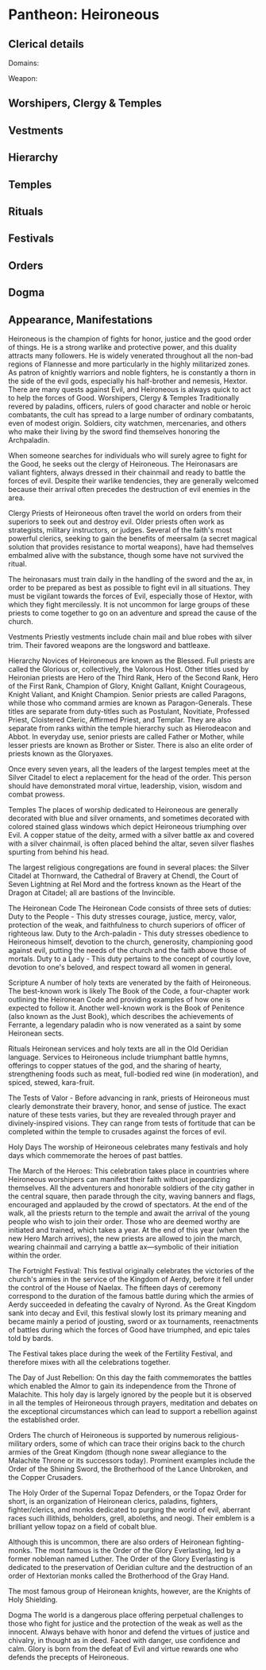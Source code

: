 # Pantheon: Heironeous

## Clerical details
Domains: 

Weapon: 

## Worshipers, Clergy & Temples

## Vestments

## Hierarchy

## Temples

## Rituals

## Festivals

## Orders

## Dogma

## Appearance, Manifestations



Heironeous is the champion of fights for honor, justice and the good order of things. He is a strong warlike and protective power, and this duality attracts many followers. He is widely venerated throughout all the non-bad regions of Flannesse and more particularly in the highly militarized zones. As patron of knightly warriors and noble fighters, he is constantly a thorn in the side of the evil gods, especially his half-brother and nemesis, Hextor. There are many quests against Evil, and Heironeous is always quick to act to help the forces of Good.
Worshipers, Clergy & Temples
Traditionally revered by paladins, officers, rulers of good character and noble or heroic combatants, the cult has spread to a large number of ordinary combatants, even of modest origin. Soldiers, city watchmen, mercenaries, and others who make their living by the sword find themselves honoring the Archpaladin.

When someone searches for individuals who will surely agree to fight for the Good, he seeks out the clergy of Heironeous. The Heironasars are valiant fighters, always dressed in their chainmail and ready to battle the forces of evil. Despite their warlike tendencies, they are generally welcomed because their arrival often precedes the destruction of evil enemies in the area.

Clergy
Priests of Heironeous often travel the world on orders from their superiors to seek out and destroy evil. Older priests often work as strategists, military instructors, or judges. Several of the faith's most powerful clerics, seeking to gain the benefits of meersalm (a secret magical solution that provides resistance to mortal weapons), have had themselves embalmed alive with the substance, though some have not survived the ritual.

The heironasars must train daily in the handling of the sword and the ax, in order to be prepared as best as possible to fight evil in all situations. They must be vigilant towards the forces of Evil, especially those of Hextor, with which they fight mercilessly. It is not uncommon for large groups of these priests to come together to go on an adventure and spread the cause of the church.

Vestments
Priestly vestments include chain mail and blue robes with silver trim. Their favored weapons are the longsword and battleaxe.

Hierarchy
Novices of Heironeous are known as the Blessed. Full priests are called the Glorious or, collectively, the Valorous Host. Other titles used by Heironian priests are Hero of the Third Rank, Hero of the Second Rank, Hero of the First Rank, Champion of Glory, Knight Gallant, Knight Courageous, Knight Valiant, and Knight Champion. Senior priests are called Paragons, while those who command armies are known as Paragon-Generals. These titles are separate from duty-titles such as Postulant, Novitiate, Professed Priest, Cloistered Cleric, Affirmed Priest, and Templar. They are also separate from ranks within the temple hierarchy such as Hierodeacon and Abbot. In everyday use, senior priests are called Father or Mother, while lesser priests are known as Brother or Sister. There is also an elite order of priests known as the Gloryaxes.

Once every seven years, all the leaders of the largest temples meet at the Silver Citadel to elect a replacement for the head of the order. This person should have demonstrated moral virtue, leadership, vision, wisdom and combat prowess.

Temples
The places of worship dedicated to Heironeous are generally decorated with blue and silver ornaments, and sometimes decorated with colored stained glass windows which depict Heironeous triumphing over Evil. A copper statue of the deity, armed with a silver battle ax and covered with a silver chainmail, is often placed behind the altar, seven silver flashes spurting from behind his head.

The largest religious congregations are found in several places: the Silver Citadel at Thornward, the Cathedral of Bravery at Chendl, the Court of Seven Lightning at Rel Mord and the fortress known as the Heart of the Dragon at Citadel; all are bastions of the Invincible.

The Heironean Code
The Heironean Code consists of three sets of duties:
Duty to the People - This duty stresses courage, justice, mercy, valor, protection of the weak, and faithfulness to church superiors of officer of righteous law.
Duty to the Arch-paladin - This duty stresses obedience to Heironeous himself, devotion to the church, generosity, championing good against evil, putting the needs of the church and the faith above those of mortals.
Duty to a Lady - This duty pertains to the concept of courtly love, devotion to one's beloved, and respect toward all women in general.

Scripture
A number of holy texts are venerated by the faith of Heironeous. The best-known work is likely The Book of the Code, a four-chapter work outlining the Heironean Code and providing examples of how one is expected to follow it. Another well-known work is the Book of Penitence (also known as the Just Book), which describes the achievements of Ferrante, a legendary paladin who is now venerated as a saint by some Heironean sects.

Rituals
Heironean services and holy texts are all in the Old Oeridian language. Services to Heironeous include triumphant battle hymns, offerings to copper statues of the god, and the sharing of hearty, strengthening foods such as meat, full-bodied red wine (in moderation), and spiced, stewed, kara-fruit.

The Tests of Valor - Before advancing in rank, priests of Heironeous must clearly demonstrate their bravery, honor, and sense of justice. The exact nature of these tests varies, but they are revealed through prayer and divinely-inspired visions. They can range from tests of fortitude that can be completed within the temple to crusades against the forces of evil.

Holy Days
The worship of Heironeous celebrates many festivals and holy days which commemorate the heroes of past battles.

The March of the Heroes: This celebration takes place in countries where Heironeous worshipers can manifest their faith without jeopardizing themselves. All the adventurers and honorable soldiers of the city gather in the central square, then parade through the city, waving banners and flags, encouraged and applauded by the crowd of spectators. At the end of the walk, all the priests return to the temple and await the arrival of the young people who wish to join their order. Those who are deemed worthy are initiated and trained, which takes a year. At the end of this year (when the new Hero March arrives), the new priests are allowed to join the march, wearing chainmail and carrying a battle ax—symbolic of their initiation within the order.

The Fortnight Festival: This festival originally celebrates the victories of the church's armies in the service of the Kingdom of Aerdy, before it fell under the control of the House of Naelax. The fifteen days of ceremony correspond to the duration of the famous battle during which the armies of Aerdy succeeded in defeating the cavalry of Nyrond. As the Great Kingdom sank into decay and Evil, this festival slowly lost its primary meaning and became mainly a period of jousting, sword or ax tournaments, reenactments of battles during which the forces of Good have triumphed, and epic tales told by bards.

The Festival takes place during the week of the Fertility Festival, and therefore mixes with all the celebrations together.

The Day of Just Rebellion: On this day the faith commemorates the battles which enabled the Almor to gain its independence from the Throne of Malachite. This holy day is largely ignored by the people but it is observed in all the temples of Heironeous through prayers, meditation and debates on the exceptional circumstances which can lead to support a rebellion against the established order.

Orders
The church of Heironeous is supported by numerous religious-military orders, some of which can trace their origins back to the church armies of the Great Kingdom (though none swear allegiance to the Malachite Throne or its successors today). Prominent examples include the Order of the Shining Sword, the Brotherhood of the Lance Unbroken, and the Copper Crusaders.

The Holy Order of the Supernal Topaz Defenders, or the Topaz Order for short, is an organization of Heironean clerics, paladins, fighters, fighter/clerics, and monks dedicated to purging the world of evil, aberrant races such illithids, beholders, grell, aboleths, and neogi. Their emblem is a brilliant yellow topaz on a field of cobalt blue.

Although this is uncommon, there are also orders of Heironean fighting-monks. The most famous is the Order of the Glory Everlasting, led by a former nobleman named Luther. The Order of the Glory Everlasting is dedicated to the preservation of Oeridian culture and the destruction of an order of Hextorian monks called the Brotherhood of the Gray Hand.

The most famous group of Heironean knights, however, are the Knights of Holy Shielding.

Dogma
The world is a dangerous place offering perpetual challenges to those who fight for justice and the protection of the weak as well as the innocent. Always behave with honor and defend the virtues of justice and chivalry, in thought as in deed. Faced with danger, use confidence and calm. Glory is born from the defeat of Evil and virtue rewards one who defends the precepts of Heironeous.